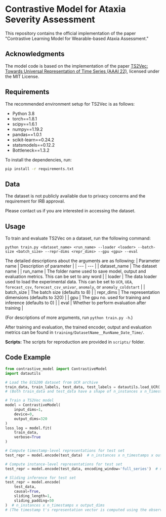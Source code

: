# Contrastive Model for Ataxia Severity Assessment

This repository contains the official implementation of the paper "Contrastive Learning Model for Wearable-based Ataxia Assessment."

## Acknowledgments
The model code is based on the implementation of the paper [TS2Vec: Towards Universal Representation of Time Series (AAAI 22)](https://github.com/zhihanyue/ts2vec), licensed under the MIT License.


## Requirements

The recommended environment setup for TS2Vec is as follows:

* Python 3.8
* torch==1.8.1
* scipy==1.6.1
* numpy==1.19.2
* pandas==1.0.1
* scikit-learn==0.24.2
* statsmodels==0.12.2
* Bottleneck==1.3.2

To install the dependencies, run:

```bash
pip install -r requirements.txt
```

## Data

The dataset is not publicly available due to privacy concerns and the requirement for IRB approval. 

Please contact us if you are interested in accessing the dataset.

## Usage

To train and evaluate TS2Vec on a dataset, run the following command:

```train & evaluate
python train.py <dataset_name> <run_name> --loader <loader> --batch-size <batch_size> --repr-dims <repr_dims> --gpu <gpu> --eval
```
The detailed descriptions about the arguments are as following:
| Parameter name | Description of parameter |
| --- | --- |
| dataset_name | The dataset name |
| run_name | The folder name used to save model, output and evaluation metrics. This can be set to any word |
| loader | The data loader used to load the experimental data. This can be set to `UCR`, `UEA`, `forecast_csv`, `forecast_csv_univar`, `anomaly`, or `anomaly_coldstart` |
| batch_size | The batch size (defaults to 8) |
| repr_dims | The representation dimensions (defaults to 320) |
| gpu | The gpu no. used for training and inference (defaults to 0) |
| eval | Whether to perform evaluation after training |

(For descriptions of more arguments, run `python train.py -h`.)

After training and evaluation, the trained encoder, output and evaluation metrics can be found in `training/DatasetName__RunName_Date_Time/`. 

**Scripts:** The scripts for reproduction are provided in `scripts/` folder.


## Code Example

```python
from contrastive_model import ContrastiveModel
import datautils

# Load the ECG200 dataset from UCR archive
train_data, train_labels, test_data, test_labels = datautils.load_UCR('ECG200')
# (Both train_data and test_data have a shape of n_instances x n_timestamps x n_features)

# Train a TS2Vec model
model = ContrastiveModel(
    input_dims=1,
    device=0,
    output_dims=320
)
loss_log = model.fit(
    train_data,
    verbose=True
)

# Compute timestamp-level representations for test set
test_repr = model.encode(test_data)  # n_instances x n_timestamps x output_dims

# Compute instance-level representations for test set
test_repr = model.encode(test_data, encoding_window='full_series')  # n_instances x output_dims

# Sliding inference for test set
test_repr = model.encode(
    test_data,
    causal=True,
    sliding_length=1,
    sliding_padding=50
)  # n_instances x n_timestamps x output_dims
# (The timestamp t's representation vector is computed using the observations located in [t-50, t])
```
